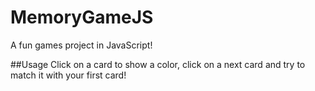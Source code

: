 # MemoryGameJS
A fun games project in JavaScript!


##Usage
Click on a card to show a color, click on a next card and try to match it with your first card!
